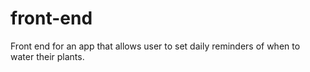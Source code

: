 # front-end
Front end for an app that allows user to set daily reminders of when to water their plants.
